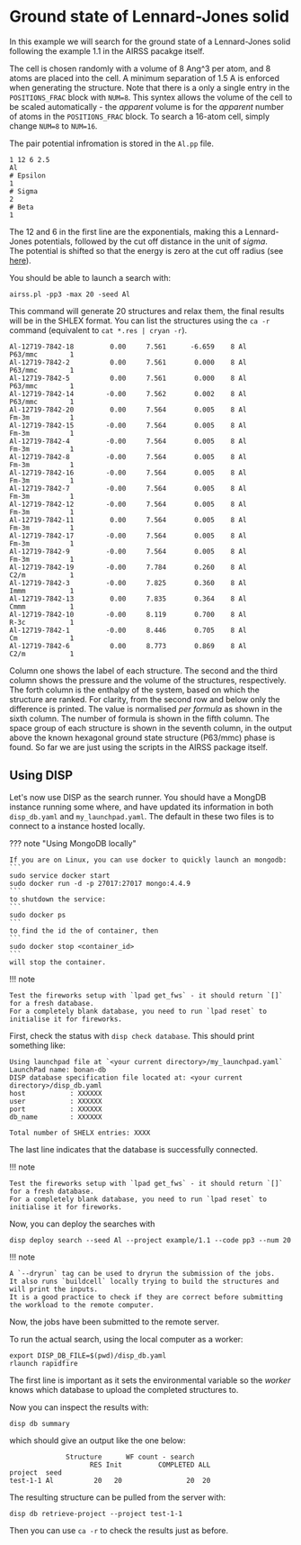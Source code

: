# Ground state of Lennard-Jones solid

In this example we will search for the ground state of a Lennard-Jones solid following the example 1.1 in the AIRSS pacakge itself.

The cell is chosen randomly with a volume of 8 Ang^3 per atom, and 8 atoms are placed into the cell.
A minimum separation of 1.5 A is enforced when generating the structure.
Note that there is a only a single entry in the `POSITIONS_FRAC` block with `NUM=8`.
This syntex allows the volume of the cell to be scaled automatically - the *apparent* volume is for the *apparent* number of atoms in the `POSITIONS_FRAC` block. 
To search a 16-atom cell, simply change `NUM=8` to `NUM=16`.

The pair potential infromation is stored in the `Al.pp` file.

```
1 12 6 2.5
Al
# Epsilon
1
# Sigma
2
# Beta
1
```

The 12 and 6 in the first line are the exponentials, making this a Lennard-Jones potentials, 
followed by the cut off distance in the unit of *sigma*.  
The potential is shifted so that the energy is zero at the cut off radius (see [here](https://en.wikipedia.org/wiki/Lennard-Jones_potential)).

You should be able to launch a search with:

```
airss.pl -pp3 -max 20 -seed Al
```

This command will generate 20 structures and relax them, the final results will be in the SHLEX format.
You can list the structures using the `ca -r` command (equivalent to `cat *.res | cryan -r`).

```
Al-12719-7842-18         0.00     7.561      -6.659    8 Al           P63/mmc        1
Al-12719-7842-2          0.00     7.561       0.000    8 Al           P63/mmc        1
Al-12719-7842-5          0.00     7.561       0.000    8 Al           P63/mmc        1
Al-12719-7842-14        -0.00     7.562       0.002    8 Al           P63/mmc        1
Al-12719-7842-20         0.00     7.564       0.005    8 Al           Fm-3m          1
Al-12719-7842-15        -0.00     7.564       0.005    8 Al           Fm-3m          1
Al-12719-7842-4         -0.00     7.564       0.005    8 Al           Fm-3m          1
Al-12719-7842-8         -0.00     7.564       0.005    8 Al           Fm-3m          1
Al-12719-7842-16        -0.00     7.564       0.005    8 Al           Fm-3m          1
Al-12719-7842-7         -0.00     7.564       0.005    8 Al           Fm-3m          1
Al-12719-7842-12        -0.00     7.564       0.005    8 Al           Fm-3m          1
Al-12719-7842-11         0.00     7.564       0.005    8 Al           Fm-3m          1
Al-12719-7842-17        -0.00     7.564       0.005    8 Al           Fm-3m          1
Al-12719-7842-9         -0.00     7.564       0.005    8 Al           Fm-3m          1
Al-12719-7842-19        -0.00     7.784       0.260    8 Al           C2/m           1
Al-12719-7842-3         -0.00     7.825       0.360    8 Al           Immm           1
Al-12719-7842-13         0.00     7.835       0.364    8 Al           Cmmm           1
Al-12719-7842-10        -0.00     8.119       0.700    8 Al           R-3c           1
Al-12719-7842-1         -0.00     8.446       0.705    8 Al           Cm             1
Al-12719-7842-6          0.00     8.773       0.869    8 Al           C2/m           1
```

Column one shows the label of each structure.
The second and the third column shows the pressure and the volume of the structures, respectively.
The forth column is the enthalpy of the system, based on which the structure are ranked.
For clarity, from the second row and below only the difference is printed.
The value is normalised *per formula* as shown in the sixth column.
The number of formula is shown in the fifth column.
The space group of each structure is shown in the seventh column, in the output above the known hexagonal ground state structure (P63/mmc) phase is found.
So far we are just using the scripts in the AIRSS package itself.


## Using DISP 

Let's now use DISP as the search runner.
You should have a MongDB instance running some where, and have updated its information in both `disp_db.yaml` and `my_launchpad.yaml`. 
The default in these two files is to connect to a instance hosted locally.

??? note "Using MongoDB locally"

    If you are on Linux, you can use docker to quickly launch an mongodb:
    ```
    sudo service docker start
    sudo docker run -d -p 27017:27017 mongo:4.4.9  
    ```
    to shutdown the service:
    ```
    sudo docker ps
    ```
    to find the id the of container, then
    ```
    sudo docker stop <container_id>
    ```
    will stop the container.

!!! note
   
    Test the fireworks setup with `lpad get_fws` - it should return `[]` for a fresh database.
    For a completely blank database, you need to run `lpad reset` to initialise it for fireworks.


First, check the status with `disp check database`. 
This should print something like:

```
Using launchpad file at `<your current directory>/my_launchpad.yaml`
LaunchPad name: bonan-db
DISP database specification file located at: <your current directory>/disp_db.yaml
host           : XXXXXX
user           : XXXXXX
port           : XXXXXX
db_name        : XXXXXX

Total number of SHELX entries: XXXX
```

The last line indicates that the database is successfully connected.

!!! note
   
    Test the fireworks setup with `lpad get_fws` - it should return `[]` for a fresh database.
    For a completely blank database, you need to run `lpad reset` to initialise it for fireworks.


Now, you can deploy the searches with 

```
disp deploy search --seed Al --project example/1.1 --code pp3 --num 20 
```

!!! note

    A `--dryrun` tag can be used to dryrun the submission of the jobs. 
    It also runs `buildcell` locally trying to build the structures and will print the inputs. 
    It is a good practice to check if they are correct before submitting the workload to the remote computer.

Now, the jobs have been submitted to the remote server.


To run the actual search, using the local computer as a worker:

```
export DISP_DB_FILE=$(pwd)/disp_db.yaml
rlaunch rapidfire 
```

The first line is important as it sets the environmental variable so the *worker* knows which database to upload the completed structures to.

Now you can inspect the results with:

```
disp db summary
```

which should give an output like the one below:

```
              Structure      WF count - search    
                    RES Init         COMPLETED ALL
project  seed                                     
test-1-1 Al          20   20                20  20
```

The resulting structure can be pulled from the server with:

```
disp db retrieve-project --project test-1-1
```

Then you can use `ca -r` to check the results just as before.

